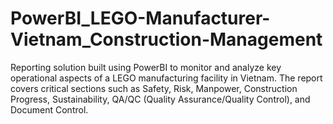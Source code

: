 # PowerBI_LEGO-Manufacturer-Vietnam_Construction-Management
Reporting solution built using PowerBI to monitor and analyze key operational aspects of a LEGO manufacturing facility in Vietnam. The report covers critical sections such as Safety, Risk, Manpower, Construction Progress, Sustainability, QA/QC (Quality Assurance/Quality Control), and Document Control.
